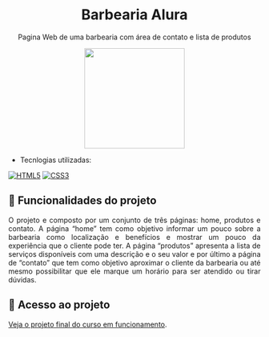 <h1 align="center">Barbearia Alura</h1>
<p align="center"> Pagina Web de uma barbearia com área de contato e lista de  produtos</p>
<div align="center">
<img src="https://user-images.githubusercontent.com/43679743/210361088-6713b125-dbaa-4f17-a2cd-fb589e9b2031.png" width="200px" />
</div>	

 - Tecnlogias utilizadas:

[![HTML5](https://img.shields.io/badge/html5-%23E34F26.svg?style=for-the-badge&logo=html5&logoColor=white)](https://developer.mozilla.org/en-US/docs/Web/HTML)
    [![CSS3](https://img.shields.io/badge/css3-%231572B6.svg?style=for-the-badge&logo=css3&logoColor=white)](https://developer.mozilla.org/en-US/docs/Web/CSS)
    
## 🔨 Funcionalidades do projeto

<p align="justify">O projeto e composto por um conjunto de três páginas: home, produtos e contato. A página “home” tem como objetivo informar um pouco sobre a barbearia como localização e benefícios e mostrar um pouco da experiência que o cliente pode ter. A página “produtos” apresenta a lista de serviços disponíveis com uma descrição e o seu valor e por último a página de “contato” que tem como objetivo aproximar o cliente da barbearia ou até mesmo possibilitar que ele marque um horário para ser atendido ou tirar dúvidas.</p>

## 📁 Acesso ao projeto

[Veja o projeto final do curso em funcionamento](https://barbearia-k7xo27ev3-luis-emanuel.vercel.app/contato.html).
